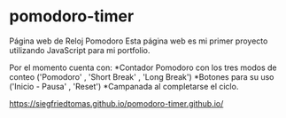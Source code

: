 # pomodoro-timer
Página web de Reloj Pomodoro
Esta página web es mi primer proyecto utilizando JavaScript para mi portfolio.

Por el momento cuenta con: 
*Contador Pomodoro con los tres modos de conteo ('Pomodoro' , 'Short Break' , 'Long Break')
*Botones para su uso ('Inicio - Pausa' , 'Reset')
*Campanada al completarse el ciclo.

https://siegfriedtomas.github.io/pomodoro-timer.github.io/
